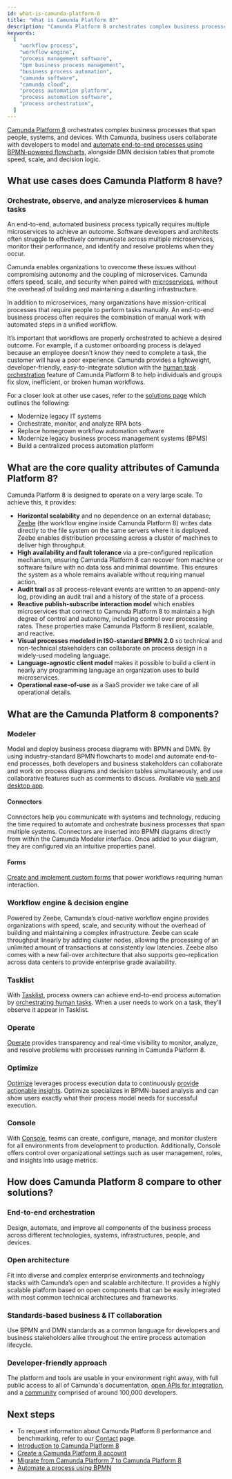 ```yaml
---
id: what-is-camunda-platform-8
title: "What is Camunda Platform 8?"
description: "Camunda Platform 8 orchestrates complex business processes that span people, systems, and devices."
keywords:
  [
    "workflow process",
    "workflow engine",
    "process management software",
    "bpm business process management",
    "business process automation",
    "camunda software",
    "camunda cloud",
    "process automation platform",
    "process automation software",
    "process orchestration",
  ]
---
```


[Camunda Platform 8](https://camunda.io) orchestrates complex business processes that span people, systems, and devices. With Camunda, business users collaborate with developers to model and [automate end-to-end processes using BPMN-powered flowcharts](/guides/automating-a-process-using-bpmn.md), alongside DMN decision tables that promote speed, scale, and decision logic.

## What use cases does Camunda Platform 8 have?

### Orchestrate, observe, and analyze microservices & human tasks

An end-to-end, automated business process typically requires multiple microservices to achieve an outcome. Software developers and architects often struggle to effectively communicate across multiple microservices, monitor their performance, and identify and resolve problems when they occur.

Camunda enables organizations to overcome these issues without compromising autonomy and the coupling of microservices. Camunda offers speed, scale, and security when paired with [microservices](/guides/getting-started-orchestrate-microservices.md), without the overhead of building and maintaining a daunting infrastructure.

In addition to microservices, many organizations have mission-critical processes that require people to perform tasks manually. An end-to-end business process often requires the combination of manual work with automated steps in a unified workflow.

It’s important that workflows are properly orchestrated to achieve a desired outcome. For example, if a customer onboarding process is delayed because an employee doesn’t know they need to complete a task, the customer will have a poor experience. Camunda provides a lightweight, developer-friendly, easy-to-integrate solution with the [human task orchestration](/guides/getting-started-orchestrate-human-tasks.md) feature of Camunda Platform 8 to help individuals and groups fix slow, inefficient, or broken human workflows.

For a closer look at other use cases, refer to the [solutions page](https://camunda.com/solutions/) which outlines the following:

- Modernize legacy IT systems
- Orchestrate, monitor, and analyze RPA bots
- Replace homegrown workflow automation software
- Modernize legacy business process management systems (BPMS)
- Build a centralized process automation platform

## What are the core quality attributes of Camunda Platform 8?

Camunda Platform 8 is designed to operate on a very large scale. To achieve this, it provides:

- **Horizontal scalability** and no dependence on an external database; [Zeebe](/components/zeebe/zeebe-overview.md) (the workflow engine inside Camunda Platform 8) writes data directly to the file system on the same servers where it is deployed. Zeebe enables distribution processing across a cluster of machines to deliver high throughput.
- **High availability and fault tolerance** via a pre-configured replication mechanism, ensuring Camunda Platform 8 can recover from machine or software failure with no data loss and minimal downtime. This ensures the system as a whole remains available without requiring manual action.
- **Audit trail** as all process-relevant events are written to an append-only log, providing an audit trail and a history of the state of a process.
- **Reactive publish-subscribe interaction model** which enables microservices that connect to Camunda Platform 8 to maintain a high degree of control and autonomy, including control over processing rates. These properties make Camunda Platform 8 resilient, scalable, and reactive.
- **Visual processes modeled in ISO-standard BPMN 2.0** so technical and non-technical stakeholders can collaborate on process design in a widely-used modeling language.
- **Language-agnostic client model** makes it possible to build a client in nearly any programming language an organization uses to build microservices.
- **Operational ease-of-use** as a SaaS provider we take care of all operational details.

## What are the Camunda Platform 8 components?

### Modeler

Model and deploy business process diagrams with BPMN and DMN. By using industry-standard BPMN flowcharts to model and automate end-to-end processes, both developers and business stakeholders can collaborate and work on process diagrams and decision tables simultaneously, and use collaborative features such as comments to discuss. Available via [web and desktop app](/components/modeler/about-modeler.md).

#### Connectors

Connectors help you communicate with systems and technology, reducing the time required to automate and orchestrate business processes that span multiple systems. Connectors are inserted into BPMN diagrams directly from within the Camunda Modeler interface. Once added to your diagram, they are configured via an intuitive properties panel.

#### Forms

[Create and implement custom forms](/guides/utilizing-forms.md) that power workflows requiring human interaction.

### Workflow engine & decision engine

Powered by Zeebe, Camunda’s cloud-native workflow engine provides organizations with speed, scale, and security without the overhead of building and maintaining a complex infrastructure. Zeebe can scale throughput linearly by adding cluster nodes, allowing the processing of an unlimited amount of transactions at consistently low latencies. Zeebe also comes with a new fail-over architecture that also supports geo-replication across data centers to provide enterprise grade availability.

### Tasklist

With [Tasklist](/components/tasklist/introduction-to-tasklist.md), process owners can achieve end-to-end process automation by [orchestrating human tasks](/guides/getting-started-orchestrate-human-tasks.md). When a user needs to work on a task, they’ll observe it appear in Tasklist.

### Operate

[Operate](/components/operate/operate-introduction.md) provides transparency and real-time visibility to monitor, analyze, and resolve problems with processes running in Camunda Platform 8.

### Optimize

[Optimize]($optimize$/components/what-is-optimize) leverages process execution data to continuously [provide actionable insights](/guides/improve-processes-with-optimize.md). Optimize specializes in BPMN-based analysis and can show users exactly what their process model needs for successful execution.

### Console

With [Console](/components/console/introduction-to-console.md), teams can create, configure, manage, and monitor clusters for all environments from development to production. Additionally, Console offers control over organizational settings such as user management, roles, and insights into usage metrics.

## How does Camunda Platform 8 compare to other solutions?

### End-to-end orchestration

Design, automate, and improve all components of the business process across different technologies, systems, infrastructures, people, and devices.

### Open architecture

Fit into diverse and complex enterprise environments and technology stacks with Camunda’s open and scalable architecture. It provides a highly scalable platform based on open components that can be easily integrated with most common technical architectures and frameworks.

### Standards-based business & IT collaboration

Use BPMN and DMN standards as a common language for developers and business stakeholders alike throughout the entire process automation lifecycle.

### Developer-friendly approach

The platform and tools are usable in your environment right away, with full public access to all of Camunda's documentation, [open APIs for integration](/apis-tools/working-with-apis-tools.md), and a [community](https://camunda.com/developers/) comprised of around 100,000 developers.

## Next steps

- To request information about Camunda Platform 8 performance and benchmarking, refer to our [Contact](/contact/) page.
- [Introduction to Camunda Platform 8](/guides/introduction-to-camunda-8.md)
- [Create a Camunda Platform 8 account](/guides/create-account.md)
- [Migrate from Camunda Platform 7 to Camunda Platform 8](/guides/migrating-from-camunda-7/index.md)
- [Automate a process using BPMN](/guides/automating-a-process-using-bpmn.md)
